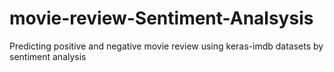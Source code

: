 # movie-review-Sentiment-Analsysis
Predicting positive and negative movie review using keras-imdb datasets by sentiment analysis
